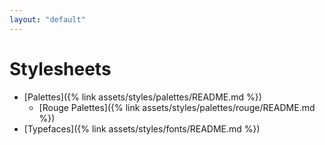 ```yaml
---
layout: "default"
---
```


# Stylesheets

* [Palettes]({% link assets/styles/palettes/README.md %})
  * [Rouge Palettes]({% link assets/styles/palettes/rouge/README.md %})
* [Typefaces]({% link assets/styles/fonts/README.md %})
